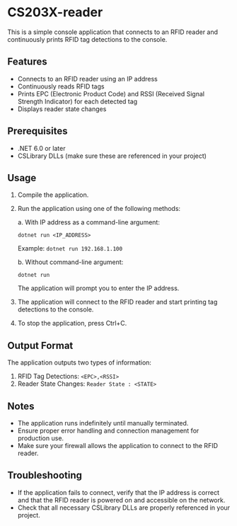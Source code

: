 # CS203X-reader

This is a simple console application that connects to an RFID reader and continuously prints RFID tag detections to the console.

## Features

- Connects to an RFID reader using an IP address
- Continuously reads RFID tags
- Prints EPC (Electronic Product Code) and RSSI (Received Signal Strength Indicator) for each detected tag
- Displays reader state changes

## Prerequisites

- .NET 6.0 or later
- CSLibrary DLLs (make sure these are referenced in your project)

## Usage

1. Compile the application.

2. Run the application using one of the following methods:

   a. With IP address as a command-line argument:
      ```
      dotnet run <IP_ADDRESS>
      ```
      Example: `dotnet run 192.168.1.100`

   b. Without command-line argument:
      ```
      dotnet run
      ```
      The application will prompt you to enter the IP address.

3. The application will connect to the RFID reader and start printing tag detections to the console.

4. To stop the application, press Ctrl+C.

## Output Format

The application outputs two types of information:

1. RFID Tag Detections:
`<EPC>,<RSSI>`
2. Reader State Changes:
`Reader State : <STATE>`

## Notes

- The application runs indefinitely until manually terminated.
- Ensure proper error handling and connection management for production use.
- Make sure your firewall allows the application to connect to the RFID reader.

## Troubleshooting

- If the application fails to connect, verify that the IP address is correct and that the RFID reader is powered on and accessible on the network.
- Check that all necessary CSLibrary DLLs are properly referenced in your project.